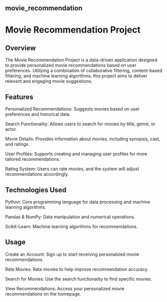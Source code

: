 ## movie_recommendation
# Movie Recommendation Project

##  Overview


The Movie Recommendation Project is a data-driven application designed to provide personalized movie recommendations based on user preferences. Utilizing a combination of collaborative filtering, content-based filtering, and machine learning algorithms, this project aims to deliver relevant and engaging movie suggestions.


##  Features


 Personalized Recommendations: Suggests movies based on user preferences and historical data.
 
Search Functionality: Allows users to search for movies by title, genre, or actor.

Movie Details: Provides information about movies, including synopsis, cast, and ratings.

User Profiles: Supports creating and managing user profiles for more tailored recommendations.

Rating System: Users can rate movies, and the system will adjust recommendations accordingly.


##  Technologies Used
Python: Core programming language for data processing and machine learning algorithms.

Pandas & NumPy: Data manipulation and numerical operations.

Scikit-Learn: Machine learning algorithms for recommendations.


##  Usage


Create an Account: Sign up to start receiving personalized movie recommendations.

Rate Movies: Rate movies to help improve recommendation accuracy.

Search for Movies: Use the search functionality to find specific movies.

View Recommendations: Access your personalized movie recommendations on the homepage.

